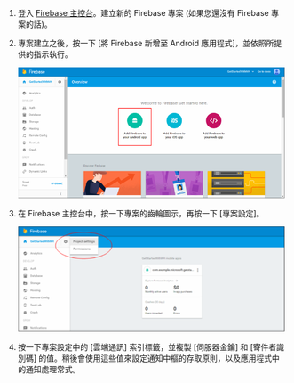 

1. 登入 [Firebase 主控台](https://firebase.google.com/console/)。建立新的 Firebase 專案 (如果您還沒有 Firebase 專案的話)。
2. 專案建立之後，按一下 [將 Firebase 新增至 Android 應用程式]，並依照所提供的指示執行。

	![](./media/notification-hubs-enable-firebase-cloud-messaging/notification-hubs-add-firebase-to-android-app.png)

3. 在 Firebase 主控台中，按一下專案的齒輪圖示，再按一下 [專案設定]。

	![](./media/notification-hubs-enable-firebase-cloud-messaging/notification-hubs-firebase-console-project-settings.png)

4. 按一下專案設定中的 [雲端通訊] 索引標籤，並複製 [伺服器金鑰] 和 [寄件者識別碼] 的值。稍後會使用這些值來設定通知中樞的存取原則，以及應用程式中的通知處理常式。
  

<!---HONumber=AcomDC_0706_2016-->